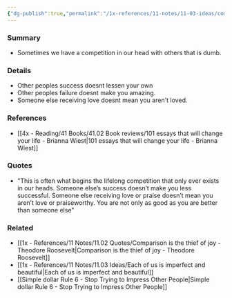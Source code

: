 ```yaml
---
{"dg-publish":true,"permalink":"/1x-references/11-notes/11-03-ideas/competing-with-others-only-exists-in-our-head/","title":"Untitled","noteIcon":""}
---
```



### Summary
- Sometimes we have a competition in our head with others that is dumb.

### Details
- Other peoples success doesnt lessen your own
- Other peoples failure doesnt make you amazing.
- Someone else receiving love doesnt mean you aren't loved.

### References
- [[4x - Reading/41 Books/41.02 Book reviews/101 essays that will change your life - Brianna Wiest\|101 essays that will change your life - Brianna Wiest]]

### Quotes
- "This is often what begins the lifelong competition that only ever exists in our heads. Someone else’s success doesn’t make you less successful. Someone else receiving love or praise doesn’t mean you aren’t love or praiseworthy. You are not only as good as you are better than someone else"

### Related
- [[1x - References/11 Notes/11.02 Quotes/Comparison is the thief of joy - Theodore Roosevelt\|Comparison is the thief of joy - Theodore Roosevelt]]
- [[1x - References/11 Notes/11.03 Ideas/Each of us is imperfect and beautiful\|Each of us is imperfect and beautiful]]
- [[Simple dollar Rule 6 - Stop Trying to Impress Other People\|Simple dollar Rule 6 - Stop Trying to Impress Other People]]